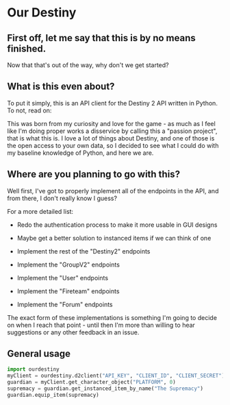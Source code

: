 # Our Destiny
## First off, let me say that this is by no means finished.
Now that that's out of the way, why don't we get started?

## What is this even about?

To put it simply, this is an API client for the Destiny 2 API written in Python. To not, read on:

This was born from my curiosity and love for the game - as much as I feel like I'm doing proper works a disservice by
calling this a "passion project", that is what this is. I love a lot of things about Destiny, and one of those is the
open access to your own data, so I decided to see what I could do with my baseline knowledge of Python, and here we are.

## Where are you planning to go with this?
Well first, I've got to properly implement all of the endpoints in the API, and from there, I don't really know I guess?

For a more detailed list:

* Redo the authentication process to make it more usable in GUI designs
*  Maybe get a better solution to instanced items if we can think of one

* Implement the rest of the "Destiny2" endpoints
* Implement the "GroupV2" endpoints
* Implement the "User" endpoints
* Implement the "Fireteam" endpoints
* Implement the "Forum" endpoints

The exact form of these implementations is something I'm going to decide on when I reach that point - until then I'm
more than willing to hear suggestions or any other feedback in an issue.

## General usage
```python
import ourdestiny
myClient = ourdestiny.d2client("API_KEY", "CLIENT_ID", "CLIENT_SECRET")
guardian = myClient.get_character_object("PLATFORM", 0)
supremacy = guardian.get_instanced_item_by_name("The Supremacy")
guardian.equip_item(supremacy)
```